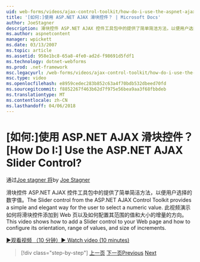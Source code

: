 ```yaml
---
uid: web-forms/videos/ajax-control-toolkit/how-do-i-use-the-aspnet-ajax-slider-control
title: '[如何:]使用 ASP.NET AJAX 滑块控件？ | Microsoft Docs'
author: JoeStagner
description: 滑块控件 ASP.NET AJAX 控件工具包中的提供了简单简洁方法，以便用户选择的数字值。 本视频介绍了如何 ad...
ms.author: aspnetcontent
manager: wpickett
ms.date: 03/13/2007
ms.topic: article
ms.assetid: 958e1bc8-65a8-4fe0-ad2d-f98691d5fdf1
ms.technology: dotnet-webforms
ms.prod: .net-framework
msc.legacyurl: /web-forms/videos/ajax-control-toolkit/how-do-i-use-the-aspnet-ajax-slider-control
msc.type: video
ms.openlocfilehash: e8959cedec283b852c63a4f70bdb532dbeed70fd
ms.sourcegitcommit: f8852267f463b62d7f975e56bea9aa3f68fbbdeb
ms.translationtype: MT
ms.contentlocale: zh-CN
ms.lasthandoff: 04/06/2018
---
```

<a name="how-do-i-use-the-aspnet-ajax-slider-control"></a><span data-ttu-id="66fab-105">[如何:]使用 ASP.NET AJAX 滑块控件？</span><span class="sxs-lookup"><span data-stu-id="66fab-105">[How Do I:] Use the ASP.NET AJAX Slider Control?</span></span>
====================
<span data-ttu-id="66fab-106">通过[Joe stagner 将](https://github.com/JoeStagner)</span><span class="sxs-lookup"><span data-stu-id="66fab-106">by [Joe Stagner](https://github.com/JoeStagner)</span></span>

<span data-ttu-id="66fab-107">滑块控件 ASP.NET AJAX 控件工具包中的提供了简单简洁方法，以便用户选择的数字值。</span><span class="sxs-lookup"><span data-stu-id="66fab-107">The Slider control from the ASP.NET AJAX Control Toolkit provides a simple and elegant way for the user to select a numeric value.</span></span> <span data-ttu-id="66fab-108">此视频演示如何将滑块控件添加到 Web 页以及如何配置其范围的值和大小的增量的方向。</span><span class="sxs-lookup"><span data-stu-id="66fab-108">This video shows how to add a Slider control to your Web page and how to configure its orientation, range of values, and size of increments.</span></span>

[<span data-ttu-id="66fab-109">&#9654;观看视频 （10 分钟）</span><span class="sxs-lookup"><span data-stu-id="66fab-109">&#9654; Watch video (10 minutes)</span></span>](https://channel9.msdn.com/Blogs/ASP-NET-Site-Videos/how-do-i-use-the-aspnet-ajax-slider-control)

> [!div class="step-by-step"]
> <span data-ttu-id="66fab-110">[上一页](how-do-i-use-the-aspnet-ajax-confirmbutton-extender.md)
> [下一页](how-do-i-use-the-aspnet-ajax-autocomplete-control.md)</span><span class="sxs-lookup"><span data-stu-id="66fab-110">[Previous](how-do-i-use-the-aspnet-ajax-confirmbutton-extender.md)
[Next](how-do-i-use-the-aspnet-ajax-autocomplete-control.md)</span></span>
